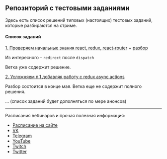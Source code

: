 ## Репозиторий с тестовыми заданиями

Здесь есть список решений типовых (настоящих) тестовых заданий, которые разбираются на стриме.

#### Список заданий

[1. Проверяем начальные знания react, redux, react-router](https://github.com/maxfarseer/tz-webinars/tree/tz-1-react-redux-react-router) + [разбор](https://www.youtube.com/watch?v=BMD1JjZf7WA&t=0s)

Из интересного - `redirect` после `dispatch`

Ветка уже содержит решение.

[2. Усложняем п.1 добавляя работу с redux async actions](https://github.com/maxfarseer/tz-webinars/tree/tz-2-react-redux-router-async)

Разбор состоится в конце мая. Ветка еще не содержит полного решения.

... (список заданий будет дополняться по мере анонсов)

---

Расписания вебинаров и прочая полезная информация:
+ [Расписание на сайте](https://maxpfrontend.ru/raspisanie/)
+ [VK](http://vk.com/maxpfrontend)
+ [Telegram](https://t.me/maxpfrontend)
+ [YouTube](https://www.youtube.com/channel/UCqJyAVWwIqPWKEkfCSP1y4Q)
+ [Twitch](https://www.twitch.tv/maxpfrontend)
+ [Twitter](https://twitter.com/MaxPatsiansky)